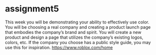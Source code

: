 # assignment5
This week you will be demonstrating your ability to effectively use color. You will be choosing a real company and creating a product launch page that embodies the company’s brand and spirit. You will create a new product and design a page that utilizes the company’s existing logos, colors, etc. If the company you choose has a public style guide, you may use this for inspiration.  https://www.roblox.com/home
